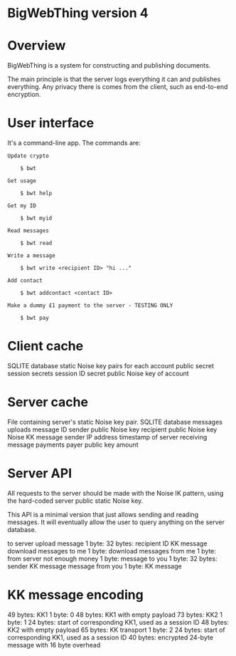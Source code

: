 BigWebThing version 4
=====================

# Overview

BigWebThing is a system for constructing and publishing documents.

The main principle is that the server logs everything it can and publishes everything. Any privacy there is comes from the client, such as end-to-end encryption.

# User interface

It's a command-line app. The commands are:

    Update crypto

        $ bwt

    Get usage

        $ bwt help

    Get my ID

        $ bwt myid

    Read messages

        $ bwt read

    Write a message

        $ bwt write <recipient ID> "hi ..."

    Add contact

        $ bwt addcontact <contact ID>

    Make a dummy £1 payment to the server - TESTING ONLY

        $ bwt pay

# Client cache

SQLITE database
	static Noise key pairs for each account
		public
		secret
	session secrets
		session ID
		secret
		public Noise key of account

# Server cache

File containing server's static Noise key pair.
SQLITE database
	messages uploads
		message ID
		sender public Noise key
		recipient public Noise key
		Noise KK message
		sender IP address
		timestamp of server receiving message
	payments
		payer public key
		amount

# Server API

All requests to the server should be made with the Noise IK pattern, using the hard-coded server public static Noise key.

This API is a minimal version that just allows sending and reading messages. It will eventually allow the user to query anything on the server database.

to server
	upload message
		1 byte:
		32 bytes: recipient ID
		KK message
	download messages to me
		1 byte:
	download messages from me
		1 byte:
from server
	not enough money
		1 byte:
	message to you
		1 byte:
		32 bytes: sender
		KK message
	message from you
		1 byte:
		KK message

# KK message encoding

49 bytes: KK1
	1 byte: 0
	48 bytes: KK1 with empty payload
73 bytes: KK2
	1 byte: 1
	24 bytes: start of corresponding KK1, used as a session ID
	48 bytes: KK2 with empty payload
65 bytes: KK transport
	1 byte: 2
	24 bytes: start of corresponding KK1, used as a session ID
	40 bytes: encrypted 24-byte message with 16 byte overhead
